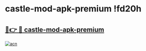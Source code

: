 # castle-mod-apk-premium !fd20h

# <h2><a href="https://ayw3dj.esa.edu.pl?title=castle-mod-apk-premium&ref=fd20h">🔗👉 🔴 castle-mod-apk-premium</a></h2>

[![acn](https://github.com/user-attachments/assets/0f9c940e-d8b0-45ae-aac7-cd30a18b3e1c)](https://ayw3dj.esa.edu.pl?title=castle-mod-apk-premium&ref=fd20h)

